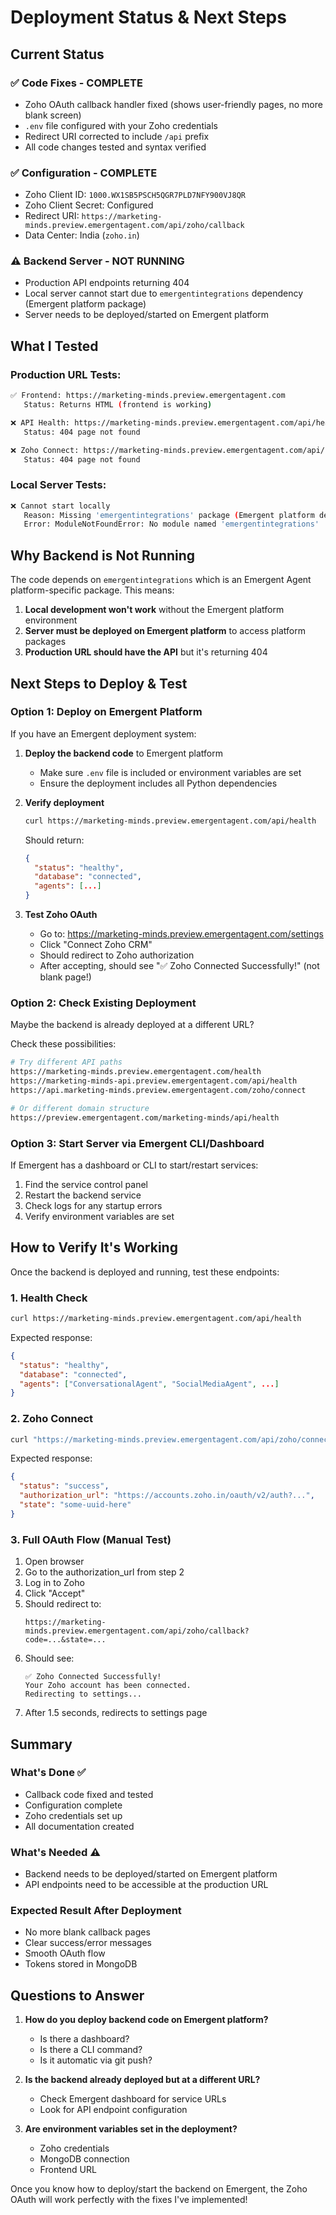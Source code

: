 # Deployment Status & Next Steps

## Current Status

### ✅ Code Fixes - COMPLETE
- Zoho OAuth callback handler fixed (shows user-friendly pages, no more blank screen)
- `.env` file configured with your Zoho credentials
- Redirect URI corrected to include `/api` prefix
- All code changes tested and syntax verified

### ✅ Configuration - COMPLETE
- Zoho Client ID: `1000.WX1SB5PSCH5QGR7PLD7NFY900VJ8QR`
- Zoho Client Secret: Configured
- Redirect URI: `https://marketing-minds.preview.emergentagent.com/api/zoho/callback`
- Data Center: India (`zoho.in`)

### ⚠️ Backend Server - NOT RUNNING
- Production API endpoints returning 404
- Local server cannot start due to `emergentintegrations` dependency (Emergent platform package)
- Server needs to be deployed/started on Emergent platform

## What I Tested

### Production URL Tests:
```bash
✅ Frontend: https://marketing-minds.preview.emergentagent.com
   Status: Returns HTML (frontend is working)

❌ API Health: https://marketing-minds.preview.emergentagent.com/api/health
   Status: 404 page not found

❌ Zoho Connect: https://marketing-minds.preview.emergentagent.com/api/zoho/connect
   Status: 404 page not found
```

### Local Server Tests:
```bash
❌ Cannot start locally
   Reason: Missing 'emergentintegrations' package (Emergent platform dependency)
   Error: ModuleNotFoundError: No module named 'emergentintegrations'
```

## Why Backend is Not Running

The code depends on `emergentintegrations` which is an Emergent Agent platform-specific package. This means:

1. **Local development won't work** without the Emergent platform environment
2. **Server must be deployed on Emergent platform** to access platform packages
3. **Production URL should have the API** but it's returning 404

## Next Steps to Deploy & Test

### Option 1: Deploy on Emergent Platform

If you have an Emergent deployment system:

1. **Deploy the backend code** to Emergent platform
   - Make sure `.env` file is included or environment variables are set
   - Ensure the deployment includes all Python dependencies

2. **Verify deployment**
   ```bash
   curl https://marketing-minds.preview.emergentagent.com/api/health
   ```
   Should return:
   ```json
   {
     "status": "healthy",
     "database": "connected",
     "agents": [...]
   }
   ```

3. **Test Zoho OAuth**
   - Go to: https://marketing-minds.preview.emergentagent.com/settings
   - Click "Connect Zoho CRM"
   - Should redirect to Zoho authorization
   - After accepting, should see "✅ Zoho Connected Successfully!" (not blank page!)

### Option 2: Check Existing Deployment

Maybe the backend is already deployed at a different URL?

Check these possibilities:
```bash
# Try different API paths
https://marketing-minds.preview.emergentagent.com/health
https://marketing-minds-api.preview.emergentagent.com/api/health
https://api.marketing-minds.preview.emergentagent.com/zoho/connect

# Or different domain structure
https://preview.emergentagent.com/marketing-minds/api/health
```

### Option 3: Start Server via Emergent CLI/Dashboard

If Emergent has a dashboard or CLI to start/restart services:

1. Find the service control panel
2. Restart the backend service
3. Check logs for any startup errors
4. Verify environment variables are set

## How to Verify It's Working

Once the backend is deployed and running, test these endpoints:

### 1. Health Check
```bash
curl https://marketing-minds.preview.emergentagent.com/api/health
```

Expected response:
```json
{
  "status": "healthy",
  "database": "connected",
  "agents": ["ConversationalAgent", "SocialMediaAgent", ...]
}
```

### 2. Zoho Connect
```bash
curl "https://marketing-minds.preview.emergentagent.com/api/zoho/connect?user_id=test"
```

Expected response:
```json
{
  "status": "success",
  "authorization_url": "https://accounts.zoho.in/oauth/v2/auth?...",
  "state": "some-uuid-here"
}
```

### 3. Full OAuth Flow (Manual Test)

1. Open browser
2. Go to the authorization_url from step 2
3. Log in to Zoho
4. Click "Accept"
5. Should redirect to:
   ```
   https://marketing-minds.preview.emergentagent.com/api/zoho/callback?code=...&state=...
   ```
6. Should see:
   ```
   ✅ Zoho Connected Successfully!
   Your Zoho account has been connected.
   Redirecting to settings...
   ```
7. After 1.5 seconds, redirects to settings page

## Summary

### What's Done ✅
- Callback code fixed and tested
- Configuration complete
- Zoho credentials set up
- All documentation created

### What's Needed ⚠️
- Backend needs to be deployed/started on Emergent platform
- API endpoints need to be accessible at the production URL

### Expected Result After Deployment
- No more blank callback pages
- Clear success/error messages
- Smooth OAuth flow
- Tokens stored in MongoDB

## Questions to Answer

1. **How do you deploy backend code on Emergent platform?**
   - Is there a dashboard?
   - Is there a CLI command?
   - Is it automatic via git push?

2. **Is the backend already deployed but at a different URL?**
   - Check Emergent dashboard for service URLs
   - Look for API endpoint configuration

3. **Are environment variables set in the deployment?**
   - Zoho credentials
   - MongoDB connection
   - Frontend URL

Once you know how to deploy/start the backend on Emergent, the Zoho OAuth will work perfectly with the fixes I've implemented!
